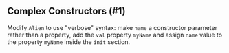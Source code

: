 ## Complex Constructors (#1)

Modify `Alien` to use "verbose" syntax: make `name` a constructor parameter
rather than a property, add the `val` property `myName` and assign `name` value
to the property `myName` inside the `init` section.
